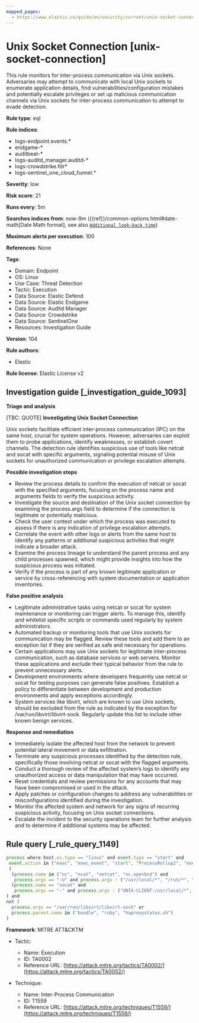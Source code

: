 ```yaml
---
mapped_pages:
  - https://www.elastic.co/guide/en/security/current/unix-socket-connection.html
---
```


# Unix Socket Connection [unix-socket-connection]

This rule monitors for inter-process communication via Unix sockets. Adversaries may attempt to communicate with local Unix sockets to enumerate application details, find vulnerabilities/configuration mistakes and potentially escalate privileges or set up malicious communication channels via Unix sockets for inter-process communication to attempt to evade detection.

**Rule type**: eql

**Rule indices**:

* logs-endpoint.events.*
* endgame-*
* auditbeat-*
* logs-auditd_manager.auditd-*
* logs-crowdstrike.fdr*
* logs-sentinel_one_cloud_funnel.*

**Severity**: low

**Risk score**: 21

**Runs every**: 5m

**Searches indices from**: now-9m ({{ref}}/common-options.html#date-math[Date Math format], see also [`Additional look-back time`](docs-content://solutions/security/detect-and-alert/create-detection-rule.md#rule-schedule))

**Maximum alerts per execution**: 100

**References**: None

**Tags**:

* Domain: Endpoint
* OS: Linux
* Use Case: Threat Detection
* Tactic: Execution
* Data Source: Elastic Defend
* Data Source: Elastic Endgame
* Data Source: Auditd Manager
* Data Source: Crowdstrike
* Data Source: SentinelOne
* Resources: Investigation Guide

**Version**: 104

**Rule authors**:

* Elastic

**Rule license**: Elastic License v2

## Investigation guide [_investigation_guide_1093]

**Triage and analysis**

[TBC: QUOTE]
**Investigating Unix Socket Connection**

Unix sockets facilitate efficient inter-process communication (IPC) on the same host, crucial for system operations. However, adversaries can exploit them to probe applications, identify weaknesses, or establish covert channels. The detection rule identifies suspicious use of tools like netcat and socat with specific arguments, signaling potential misuse of Unix sockets for unauthorized communication or privilege escalation attempts.

**Possible investigation steps**

* Review the process details to confirm the execution of netcat or socat with the specified arguments, focusing on the process name and arguments fields to verify the suspicious activity.
* Investigate the source and destination of the Unix socket connection by examining the process.args field to determine if the connection is legitimate or potentially malicious.
* Check the user context under which the process was executed to assess if there is any indication of privilege escalation attempts.
* Correlate the event with other logs or alerts from the same host to identify any patterns or additional suspicious activities that might indicate a broader attack.
* Examine the process lineage to understand the parent process and any child processes spawned, which might provide insights into how the suspicious process was initiated.
* Verify if the process is part of any known legitimate application or service by cross-referencing with system documentation or application inventories.

**False positive analysis**

* Legitimate administrative tasks using netcat or socat for system maintenance or monitoring can trigger alerts. To manage this, identify and whitelist specific scripts or commands used regularly by system administrators.
* Automated backup or monitoring tools that use Unix sockets for communication may be flagged. Review these tools and add them to an exception list if they are verified as safe and necessary for operations.
* Certain applications may use Unix sockets for legitimate inter-process communication, such as database services or web servers. Monitor these applications and exclude their typical behavior from the rule to prevent unnecessary alerts.
* Development environments where developers frequently use netcat or socat for testing purposes can generate false positives. Establish a policy to differentiate between development and production environments and apply exceptions accordingly.
* System services like libvirt, which are known to use Unix sockets, should be excluded from the rule as indicated by the exception for /var/run/libvirt/libvirt-sock. Regularly update this list to include other known benign services.

**Response and remediation**

* Immediately isolate the affected host from the network to prevent potential lateral movement or data exfiltration.
* Terminate any suspicious processes identified by the detection rule, specifically those involving netcat or socat with the flagged arguments.
* Conduct a thorough review of the affected system’s logs to identify any unauthorized access or data manipulation that may have occurred.
* Reset credentials and review permissions for any accounts that may have been compromised or used in the attack.
* Apply patches or configuration changes to address any vulnerabilities or misconfigurations identified during the investigation.
* Monitor the affected system and network for any signs of recurring suspicious activity, focusing on Unix socket connections.
* Escalate the incident to the security operations team for further analysis and to determine if additional systems may be affected.


## Rule query [_rule_query_1149]

```js
process where host.os.type == "linux" and event.type == "start" and
 event.action in ("exec", "exec_event", "start", "ProcessRollup2", "executed", "process_started") and
 (
  (process.name in ("nc", "ncat", "netcat", "nc.openbsd") and
   process.args == "-U" and process.args : ("/usr/local/*", "/run/*", "/var/run/*")) or
  (process.name == "socat" and
   process.args == "-" and process.args : ("UNIX-CLIENT:/usr/local/*", "UNIX-CLIENT:/run/*", "UNIX-CLIENT:/var/run/*"))
) and
not (
  process.args == "/var/run/libvirt/libvirt-sock" or
  process.parent.name in ("bundle", "ruby", "haproxystatus.sh")
)
```

**Framework**: MITRE ATT&CKTM

* Tactic:

    * Name: Execution
    * ID: TA0002
    * Reference URL: [https://attack.mitre.org/tactics/TA0002/](https://attack.mitre.org/tactics/TA0002/)

* Technique:

    * Name: Inter-Process Communication
    * ID: T1559
    * Reference URL: [https://attack.mitre.org/techniques/T1559/](https://attack.mitre.org/techniques/T1559/)



